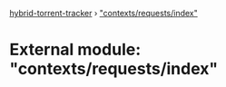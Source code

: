 [hybrid-torrent-tracker](../README.md) › ["contexts/requests/index"](_contexts_requests_index_.md)

# External module: "contexts/requests/index"


